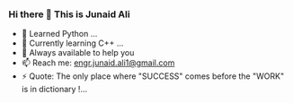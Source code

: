 ### Hi there 👋 This is Junaid Ali

- 👯 Learned Python ...
- 🌱 Currently learning C++ ...
- 💬 Always available to help you
- 📫 Reach me: engr.junaid.ali1@gmail.com
- ⚡ Quote: The only place where "SUCCESS" comes before the "WORK" is in dictionary !...

<!--
**junaidali1/junaidali1** is a ✨ _special_ ✨ repository because its `README.md` (this file) appears on your GitHub profile.


-->
